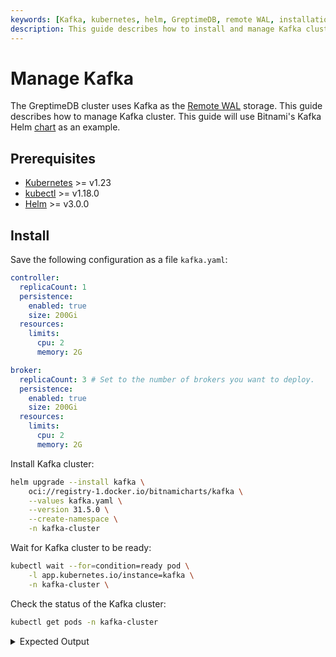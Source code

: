 ```yaml
---
keywords: [Kafka, kubernetes, helm, GreptimeDB, remote WAL, installation, configuration, management]
description: This guide describes how to install and manage Kafka cluster.
---
```

# Manage Kafka

The GreptimeDB cluster uses Kafka as the [Remote WAL](/user-guide/deployments-administration/wal/remote-wal/configuration.md) storage. This guide describes how to manage Kafka cluster. This guide will use Bitnami's Kafka Helm [chart](https://github.com/bitnami/charts/tree/main/bitnami/kafka) as an example.

## Prerequisites

- [Kubernetes](https://kubernetes.io/docs/setup/) >= v1.23
- [kubectl](https://kubernetes.io/docs/tasks/tools/install-kubectl/) >= v1.18.0
- [Helm](https://helm.sh/docs/intro/install/) >= v3.0.0

## Install

Save the following configuration as a file `kafka.yaml`:

```yaml
controller:
  replicaCount: 1
  persistence:
    enabled: true
    size: 200Gi 
  resources:
    limits:
      cpu: 2
      memory: 2G

broker:
  replicaCount: 3 # Set to the number of brokers you want to deploy.
  persistence:
    enabled: true
    size: 200Gi 
  resources:
    limits:
      cpu: 2
      memory: 2G
```

Install Kafka cluster:

```bash
helm upgrade --install kafka \
    oci://registry-1.docker.io/bitnamicharts/kafka \
    --values kafka.yaml \
    --version 31.5.0 \
    --create-namespace \
    -n kafka-cluster
```

Wait for Kafka cluster to be ready:

```bash
kubectl wait --for=condition=ready pod \
    -l app.kubernetes.io/instance=kafka \
    -n kafka-cluster \
```

Check the status of the Kafka cluster:

```bash
kubectl get pods -n kafka-cluster
```

<details>
  <summary>Expected Output</summary>
```bash
NAME                 READY   STATUS    RESTARTS   AGE
kafka-controller-0   1/1     Running   0          64s
kafka-broker-0       1/1     Running   0          63s
kafka-broker-1       1/1     Running   0          62s
kafka-broker-2       1/1     Running   0          61s
```
</details>
